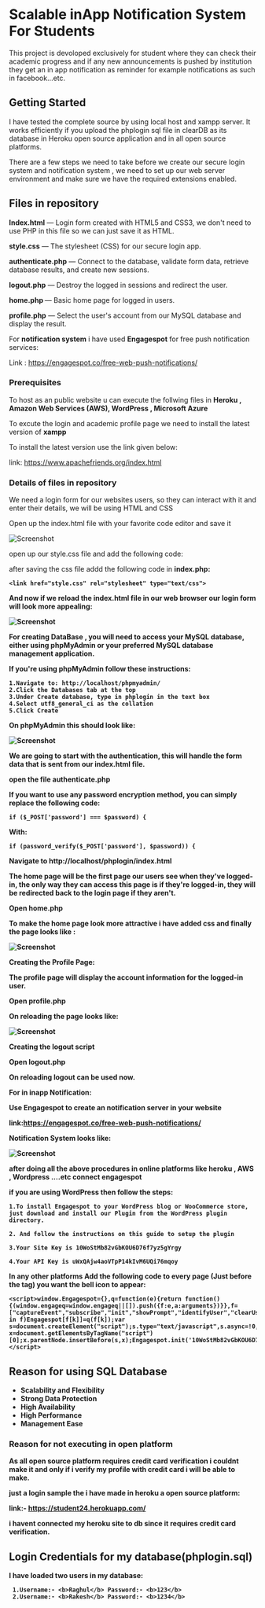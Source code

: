 # Scalable inApp Notification System For Students

This project is devoloped exclusively for student where they can check their academic progress and if any new announcements is pushed by institution they get an in app notification as reminder for example notifications as such in facebook...etc.

## Getting Started

 I have tested the complete source by using local host and xampp server. It works efficiently if you upload the phplogin sql file in clearDB as its database in Heroku open source application and in all open source platforms.
 
 There are a few steps we need to take before we create our secure login system and notification system , we need to set up our web server environment and make sure we have the required extensions enabled.
 
 ## Files in repository

  <b>Index.html</b>       — Login form created with HTML5 and CSS3, we don't need to use PHP in this file so we can just save it as HTML.
  
  <b>style.css</b>        — The stylesheet (CSS) for our secure login app.
  
  <b>authenticate.php</b> — Connect to the database, validate form data, retrieve database results, and create new sessions.
  
  <b>logout.php</b>       — Destroy the logged in sessions and redirect the user.
  
  <b>home.php </b>        — Basic home page for logged in users.
  
  <b>profile.php</b>      — Select the user's account from our MySQL database and display the result.
  
  For <b>notification system</b> i have used <b>Engagespot</b> for free push notification services:
  
  Link : https://engagespot.co/free-web-push-notifications/
  
### Prerequisites

To host as an public website u can execute the follwing files in <b>Heroku , Amazon Web Services (AWS), WordPress , Microsoft Azure</b> 

To excute the login and academic profile page we need to install the latest version of <b>xampp</b>

To install the latest version use the link given below:
  
 link: https://www.apachefriends.org/index.html


### Details of files in repository
 
We need a login form for our websites users, so they can interact with it and enter their details, we will be using HTML and CSS 

Open up the index.html file with your favorite code editor and save it

![Screenshot](indexwithoutcss.png)

open up our style.css file and add the following code:

after saving the css file addd the following code in <b>index.php<b>:
 
```
<link href="style.css" rel="stylesheet" type="text/css">
```

And now if we reload the index.html file in our web browser our login form will look more appealing: 

![Screenshot](index.png)

For creating <b>DataBase</b> , you will need to access your MySQL database, either using phpMyAdmin or your preferred MySQL database management application.

If you're using phpMyAdmin follow these instructions:

    1.Navigate to: http://localhost/phpmyadmin/
    2.Click the Databases tab at the top
    3.Under Create database, type in phplogin in the text box
    4.Select utf8_general_ci as the collation
    5.Click Create
  
On <b>phpMyAdmin</b> this should look like:

![Screenshot](db.png)

We are going to start with the authentication, this will handle the form data that is sent from our index.html file.

open the file <b>authenticate.php</b>

If you want to use any password encryption method, you can simply replace the following code:

```
if ($_POST['password'] === $password) {
```

With:

```
if (password_verify($_POST['password'], $password)) {
```
Navigate to <b>http://localhost/phplogin/index.html</b>

The home page will be the first page our users see when they've logged-in, the only way they can access this page is if they're logged-in, they will be redirected back to the login page if they aren't.

Open <b>home.php</b>

To make the home page look more attractive i have added css and finally the page looks like : 

![Screenshot](home.png)

Creating the Profile Page:

The profile page will display the account information for the logged-in user.

Open <b>profile.php</b>

On reloading the page looks like: 

![Screenshot](profile.png)

Creating the logout script

Open <b>logout.php</b>

On reloading <b>logout</b> can be used now.

For in inapp Notification:

Use Engagespot to create an notification server in your website 

link:https://engagespot.co/free-web-push-notifications/

Notification System looks like:

![Screenshot](notification.png)

after doing all the above procedures in online platforms like <b>heroku , AWS , Wordpress</b> ....etc connect <b>engagespot</b>
 
 if you are using <b>WordPress</b> then follow the steps:

    1.To install Engagespot to your WordPress blog or WooCommerce store, just download and install our Plugin from the WordPress plugin directory.

    2. And follow the instructions on this guide to setup the plugin

    3.Your Site Key is 10WoStMb82vGbKOU6D76f7yz5gYrgy

    4.Your API Key is uWxQAjw4aoVTpP14kIvM6UQi76mqoy
  
  In any other platforms Add the following code to every page (Just before the </head>tag) you want the bell icon to appear:
  
  ```
<script>window.Engagespot={},q=function(e){return function(){(window.engageq=window.engageq||[]).push({f:e,a:arguments})}},f=["captureEvent","subscribe","init","showPrompt","identifyUser","clearUser"];for(k in f)Engagespot[f[k]]=q(f[k]);var s=document.createElement("script");s.type="text/javascript",s.async=!0,s.src="https://cdn.engagespot.co/EngagespotSDK.2.0.js";var x=document.getElementsByTagName("script")[0];x.parentNode.insertBefore(s,x);Engagespot.init('10WoStMb82vGbKOU6D76f7yz5gYrgy');</script>
```
 
## Reason for using SQL Database

 - Scalability and Flexibility
 - Strong Data Protection
 - High Availability
 - High Performance
 - Management Ease

### Reason for not executing in open platform 

As all open source platform requires credit card verification i couldnt make it and only if i verify my profile with credit card i will be able to make.

just a login sample the i have made in heroku a open source platform:

link:- https://student24.herokuapp.com/

i havent connected my heroku site to  db since it requires credit card verification.

## Login Credentials for my database(phplogin.sql)

I have loaded two users in my database:

     1.Username:- <b>Raghul</b> Password:- <b>123</b>
     2.Username:- <b>Rakesh</b> Password:- <b>1234</b>


```
